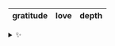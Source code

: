 | gratitude | love | depth |
| :-------: | :--: | :---: |

<details>
  <summary>✨</summary>
  These words are chosen at random each day. New words will appear here tomorrow morning.
</details>